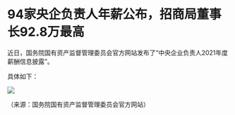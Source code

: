 # 94家央企负责人年薪公布，招商局董事长92.8万最高

近日，国务院国有资产监督管理委员会官方网站发布了“中央企业负责人2021年度薪酬信息披露”。

具体如下：

![](https://inews.gtimg.com/newsapp_match/0/15662937359/0)

（来源：国务院国有资产监督管理委员会官方网站）

